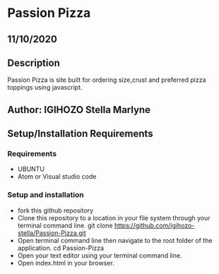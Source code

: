 # Passion Pizza
## 11/10/2020
## Description
Passion Pizza is site built for ordering size,crust and preferred pizza toppings using javascript.
## Author: IGIHOZO Stella Marlyne
## Setup/Installation Requirements
### Requirements
- UBUNTU
- Atom or Visual studio code
### Setup and installation
- fork this github repository 
- Clone this repository to a location in your file system through your terminal command line. git clone https://github.com/igihozo-stella/Passion-Pizza.git
- Open terminal command line then navigate to the root folder of the application. cd Passion-Pizza
- Open your text editor using your terminal command line.
- Open index.html in your browser.